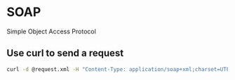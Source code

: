 # SOAP

Simple Object Access Protocol

## Use curl to send a request

```bash
curl -d @request.xml -H "Content-Type: application/soap+xml;charset=UTF-8" http://localhost:9090/thing
```

